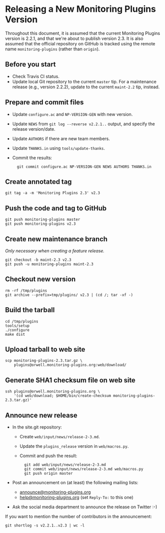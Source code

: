 Releasing a New Monitoring Plugins Version
==========================================

Throughout this document, it is assumed that the current Monitoring
Plugins version is 2.2.1, and that we're about to publish version 2.3.
It is also assumed that the official repository on GitHub is tracked
using the remote name `monitoring-plugins` (rather than `origin`).

Before you start
----------------

- Check Travis CI status.
- Update local Git repository to the current `master` tip.  For a
  maintenance release (e.g., version 2.2.2), update to the current
  `maint-2.2` tip, instead.

Prepare and commit files
------------------------

- Update `configure.ac` and `NP-VERSION-GEN` with new version.
- Update `NEWS` from `git log --reverse v2.2.1..` output, and specify
  the release version/date.
- Update `AUTHORS` if there are new team members.
- Update `THANKS.in` using `tools/update-thanks`.
- Commit the results:

        git commit configure.ac NP-VERSION-GEN NEWS AUTHORS THANKS.in

Create annotated tag
--------------------

    git tag -a -m 'Monitoring Plugins 2.3' v2.3

Push the code and tag to GitHub
-------------------------------

    git push monitoring-plugins master
    git push monitoring-plugins v2.3

Create new maintenance branch
-----------------------------

_Only necessary when creating a feature release._

    git checkout -b maint-2.3 v2.3
    git push -u monitoring-plugins maint-2.3

Checkout new version
--------------------

    rm -rf /tmp/plugins
    git archive --prefix=tmp/plugins/ v2.3 | (cd /; tar -xf -)

Build the tarball
-----------------

    cd /tmp/plugins
    tools/setup
    ./configure
    make dist

Upload tarball to web site
--------------------------

    scp monitoring-plugins-2.3.tar.gz \
        plugins@orwell.monitoring-plugins.org:web/download/

Generate SHA1 checksum file on web site
---------------------------------------

    ssh plugins@orwell.monitoring-plugins.org \
        '(cd web/download; $HOME/bin/create-checksum monitoring-plugins-2.3.tar.gz)'

Announce new release
--------------------

- In the site.git repository:

    - Create `web/input/news/release-2-3.md`.
    - Update the `plugins_release` version in `web/macros.py`.
    - Commit and push the result:

            git add web/input/news/release-2-3.md
            git commit web/input/news/release-2-3.md web/macros.py
            git push origin master

- Post an announcement on (at least) the following mailing lists:

    - <announce@monitoring-plugins.org>
    - <help@monitoring-plugins.org> (set `Reply-To:` to this one)

- Ask the social media department to announce the release on Twitter :-)

If you want to mention the number of contributors in the announcement:

    git shortlog -s v2.2.1..v2.3 | wc -l

<!-- vim:set filetype=markdown textwidth=72: -->
